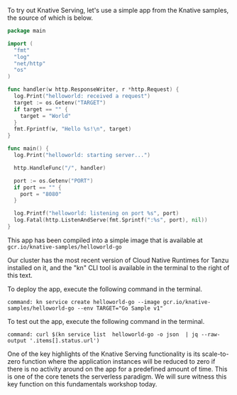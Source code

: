 To try out Knative Serving, let's use a simple app from the Knative samples, the source of which is below.

```go
package main

import (
  "fmt"
  "log"
  "net/http"
  "os"
)

func handler(w http.ResponseWriter, r *http.Request) {
  log.Print("helloworld: received a request")
  target := os.Getenv("TARGET")
  if target == "" {
    target = "World"
  }
  fmt.Fprintf(w, "Hello %s!\n", target)
}

func main() {
  log.Print("helloworld: starting server...")

  http.HandleFunc("/", handler)

  port := os.Getenv("PORT")
  if port == "" {
    port = "8080"
  }

  log.Printf("helloworld: listening on port %s", port)
  log.Fatal(http.ListenAndServe(fmt.Sprintf(":%s", port), nil))
}
```
This app has been compiled into a simple image that is available at 
`gcr.io/knative-samples/helloworld-go`

Our cluster has the most recent version of Cloud Native Runtimes for Tanzu installed on it, and the "kn" CLI tool is available in the terminal to the right of this text. 

To deploy the app, execute the following command in the terminal.

```terminal:execute
command: kn service create helloworld-go --image gcr.io/knative-samples/helloworld-go --env TARGET="Go Sample v1"
```

To test out the app, execute the following command in the terminal.
```terminal:execute
command: curl $(kn service list  helloworld-go -o json  | jq --raw-output '.items[].status.url')
```





One of the key highlights of the Knative Serving functionality is its scale-to-zero function where the application instances will be reduced to zero if there is no activity around on the app for a predefined amount of time. This is one of the core tenets the serverless paradigm. We will sure witness this key function on this fundamentals workshop today. 